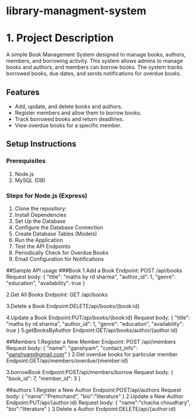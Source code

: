 # library-managment-system


# 1. Project Description

A simple Book Management System designed to manage books, authors, members, and borrowing activity. This system allows admins to manage books and authors, and members can borrow books. The system tracks borrowed books, due dates, and sends notifications for overdue books.

## Features
- Add, update, and delete books and authors.
- Register members and allow them to borrow books.
- Track borrowed books and return deadlines.
- View overdue books for a specific member.


## Setup Instructions

### Prerequisites
1. Node.js 
2. MySQL (DB)

### Steps for Node.js (Express)

1. Clone the repository:
2. Install Dependencies
3. Set Up the Database
4. Configure the Database Connection
5. Create Database Tables (Models)
6. Run the Application
7. Test the API Endpoints
8. Periodically Check for Overdue Books
9.  Email Configuration for Notifications

##Sample API usage
###Book
1.Add a Book 
Endpoint: POST /api/books
Request body:
{
  "title": "maths by rd sharma",
  "author_id": 1,
  "genre": "education",
  "availability": true
}

2.Get All Books 
Endpoint: GET /api/books

3.Delete a Book
Endpoint:DELETE/api/books/{book:id}

4.Update a Book
Endpoint:PUT/api/books/{book:id}
Request body:
{
  "title": "maths by rd sharma",
  "author_id": 1,
  "genre": "education",
  "availability": true
}
5.getBooksByAuthor
Endpoint:GET/api/books/author/{author:id}


##Members
1.Register a New Member
Endpoint: POST /api/members
Request body:
{
  "name": "ganshyam",
  "contact_info": "ganshyam@gmail.com"
}
2.Get overdue books for particular member
Endpoint:GET/api/members/overdue/{member:id}

3.borrowBook
   Endpoint:POST/api/members/borrow
  Request body:
  {
  "book_id": 7,
  "member_id": 3
}

##authors
1.Register a New Author
Endpoint:POST/api/authors
Request body:
{
    "name":"Premchand",
     "bio":"literature"
}
2.Update a New Author
Endpoint:PUT/api/{author:id}
Request body:
{
    "name":"chacha choudhary",
     "bio":"literature"
}
3.Delete a Author
Endpoint:DELETE/api/{author:id}

